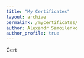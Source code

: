 ```yaml
--- 
title: "My Certificates"
layout: archive
permalink: /mycertificates/
author: Alexandr Samoilenko 
author_profile: true
---
```

Cert
